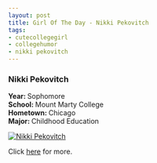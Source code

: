 ```yaml
--- 
layout: post
title: Girl Of The Day - Nikki Pekovitch
tags: 
- cutecollegegirl
- collegehumor
- nikki pekovitch
---
```

<h3>Nikki Pekovitch</h3><p><b>Year: </b>Sophomore<br><b>School: </b>Mount Marty College<br><b>Hometown: </b>Chicago<br><b>Major: </b>Childhood Education</p><p><a class="image" href="http://www.collegehumor.com/cutecollegegirl/NikkiP" target="_blank"><img src="{{ site.url }}/images/cutecollegegirl/Nikki-Pekovitch_60a678caef9818a1223161d6fbbb4fc7.jpg" alt="Nikki Pekovitch" /></a></p><p>Click <a href="http://www.collegehumor.com/cutecollegegirl/NikkiP" target="_blank">here</a> for more.</p>
